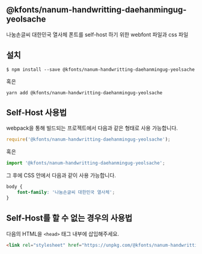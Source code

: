
@kfonts/nanum-handwritting-daehanmingug-yeolsache
---------------------

나눔손글씨 대한민국 열사체 폰트를 self-host 하기 위한 webfont 파일과 css 파일

설치
----

```
$ npm install --save @kfonts/nanum-handwritting-daehanmingug-yeolsache
```

혹은

```
yarn add @kfonts/nanum-handwritting-daehanmingug-yeolsache
```

Self-Host 사용법
---------------

webpack을 통해 빌드되는 프로젝트에서 다음과 같은 형태로 사용 가능합니다.

```js
require('@kfonts/nanum-handwritting-daehanmingug-yeolsache');
```

혹은

```js
import '@kfonts/nanum-handwritting-daehanmingug-yeolsache';
```

그 후에 CSS 안에서 다음과 같이 사용 가능합니다.

```css
body {
    font-family: '나눔손글씨 대한민국 열사체';
}
```

Self-Host를 할 수 없는 경우의 사용법
--------------------------------

다음의 HTML을 `<head>` 태그 내부에 삽입해주세요.

```html
<link rel="stylesheet" href="https://unpkg.com/@kfonts/nanum-handwritting-daehanmingug-yeolsache/index.css" />
```

